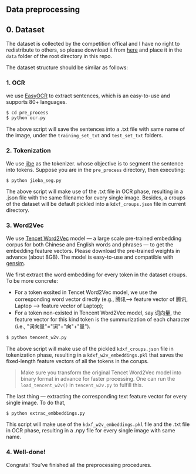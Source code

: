 ## Data preprocessing


## 0. Dataset

The dataset is collected by the competition offical and I have no right to redistribute to others, so please download it from [here](http://challenge.xfyun.cn/topic/info?type=ad-2021) and place it in the `data`  folder of the root directory in this repo. 

The dataset structure should be similar as follows:

### 1. OCR

we use [EasyOCR](https://github.com/JaidedAI/EasyOCR) to extract sentences, which is an easy-to-use and supports 80+ languages. 

```python
$ cd pre_process
$ python ocr.py
```

The above script will save the sentences into a .txt file with same name of the image, under the `training_set_txt` and `test_set_txt` folders.

### 2. Tokenization

We use [jibe](https://github.com/fxsjy/jieba) as the tokenizer. whose objective is to segment the sentence into tokens. Suppose you are in the `pre_process` directory, then executing:

```python
$ python jieba_seg.py
```

The above script will make use of the .txt file in OCR phase, resulting in a .json file with the same filename for every single image. Besides, a croups of the dataset will be default pickled into a `kdxf_croups.json` file in current directory.

### 3. Word2Vec

We use [Tencet Word2Vec](https://ai.tencent.com/ailab/nlp/en/embedding.html) model — a large scale pre-trained embedding corpus for both Chinese and English words and phrases — to get the embedding feature vectors. Please download the pre-trained weights in advance (about 8GB). The model is easy-to-use and compatible with [gensim](https://radimrehurek.com/gensim/).

We first extract the word embedding for every token in the dataset croups. To be more concrete:

- For a token exsited in Tencet Word2Vec model, we use the corresponding word vector directly (e.g., 腾讯--> feature vector of 腾讯, Laptop --> feature vector of Laptop);
- For a token non-existed in Tencent Word2Vec model, say 词向量, the feature vector for this kind token is the summurization of each character (i.e., "词向量"="词"+"向"+"量").

```python
$ python tencent_w2v.py
```

The above script will make use of the pickled `kdxf_croups.json` file in tokenization phase, resulting in a `kdxf_w2v_embeddings.pkl` that saves the fixed-length feature vectors of all the tokens in the corups.

> Make sure you transform the original Tencet Word2Vec model into binary format in advance for faster processing. One can run the `load_tencent_w2v()` in `tencent_w2v.py` to fulfill this.

The last thing — extracting the corresponding text feature vector for every single image. To do that, 

```python
$ python extrac_embbeddings.py
```

This script will make use of the `kdxf_w2v_embeddings.pkl` file and the .txt file in OCR phase, resulting in a .npy file for every single image with same name.

### 4. Well-done!

Congrats! You've finished all the preprocessing procedures.
